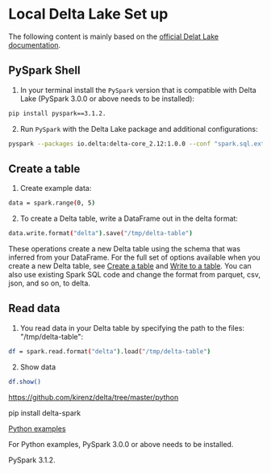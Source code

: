 # Local Delta Lake Set up

The following content is mainly based on the [official Delat Lake documentation](https://docs.delta.io/latest/quick-start.html#set-up-interactive-shell).

## PySpark Shell

1. In your terminal install the `PySpark` version that is compatible with Delta Lake (PySpark 3.0.0 or above needs to be installed):

```bash
pip install pyspark==3.1.2.
```

2. Run `PySpark` with the Delta Lake package and additional configurations:

```bash
pyspark --packages io.delta:delta-core_2.12:1.0.0 --conf "spark.sql.extensions=io.delta.sql.DeltaSparkSessionExtension" --conf "spark.sql.catalog.spark_catalog=org.apache.spark.sql.delta.catalog.DeltaCatalog"
```

## Create a table

1. Create example data:

```bash
data = spark.range(0, 5)
```

2. To create a Delta table, write a DataFrame out in the delta format:

```bash
data.write.format("delta").save("/tmp/delta-table")
```

These operations create a new Delta table using the schema that was inferred from your DataFrame. For the full set of options available when you create a new Delta table, see [Create a table](https://docs.delta.io/latest/delta-batch.html#-ddlcreatetable) and [Write to a table](https://docs.delta.io/latest/delta-batch.html#-deltadataframewrites). You can also use existing Spark SQL code and change the format from parquet, csv, json, and so on, to delta.

## Read data

1. You read data in your Delta table by specifying the path to the files: "/tmp/delta-table":

```bash
df = spark.read.format("delta").load("/tmp/delta-table")
```

2. Show data

```bash
df.show()
```




https://github.com/kirenz/delta/tree/master/python

pip install delta-spark


[Python examples](https://github.com/delta-io/delta/tree/master/examples/)

For Python examples, PySpark 3.0.0 or above needs to be installed.

PySpark 3.1.2.